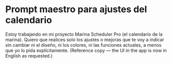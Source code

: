 
# Prompt maestro para ajustes del calendario

Estoy trabajando en mi proyecto Marina Scheduler Pro (el calendario de la marina).
Quiero que realices solo los ajustes o mejoras que te voy a indicar sin cambiar ni el diseño, ni los colores, ni las funciones actuales, a menos que yo lo pida explícitamente.
(Reference copy — the UI in the app is now in English as requested.)
